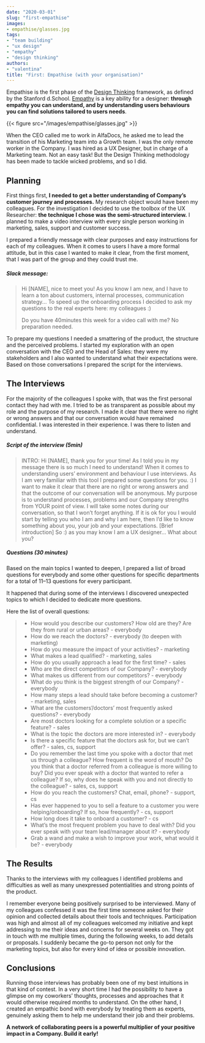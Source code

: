 ```yaml
---
date: "2020-03-01"
slug: "first-empathise"
images:
- empathise/glasses.jpg
tags:
- "team building"
- "ux design"
- "empathy"
- "design thinking"
authors:
- "valentina"
title: "First: Empathise (with your organisation)"
---
```


Empathise is the first phase of the [Design Thinking](https://www.interaction-design.org/literature/topics/design-thinking "Design Thinking - Interaction Design Foundation") framework, as defined by the Stanford d.School. [Empathy](https://dictionary.cambridge.org/dictionary/english/empathy "Empathy - Cambridge Dictionary") is a key ability for a designer: **through empathy you can understand, and by understanding users behaviours you can find solutions tailored to users needs**.

{{< figure src="/images/empathise/glasses.jpg" >}}

When the CEO called me to work in AlfaDocs, he asked me to lead the transition of his Marketing team into a Growth team. I was the only remote worker in the Company. I was hired as a UX Designer, but in charge of a Marketing team. Not an easy task! But the Design Thinking methodology has been made to tackle wicked problems, and so I did.

## Planning

First things first, **I needed to get a better understanding of Company’s customer journey and processes.**
My research object would have been my colleagues.
For the investigation I decided to use the toolbox of the UX Researcher: **the technique I chose was the semi-structured interview.** I planned to make a video interview with every single person working in marketing, sales, support and customer success.

I prepared a friendly message with clear purposes and easy instructions for each of my colleagues. When it comes to users I have a more formal attitude, but in this case I wanted to make it clear, from the first moment, that I was part of the group and they could trust me.

##### Slack message:

> Hi [NAME], nice to meet you! As you know I am new, and I have to learn a ton about customers, internal processes, communication strategy... To speed up the onboarding process I decided to ask my questions to the real experts here: my colleagues :)
>
> Do you have 40minutes this week for a video call with me? No preparation needed.

To prepare my questions I needed a smattering of the product, the structure and the perceived problems. I started my exploration with an open conversation with the CEO and the Head of Sales: they were my stakeholders and I also wanted to understand what their expectations were. Based on those conversations I prepared the script for the interviews.

## The Interviews

For the majority of the colleagues I spoke with, that was the first personal contact they had with me. I tried to be as transparent as possible about my role and the purpose of my research. I made it clear that there were no right or wrong answers and that our conversation would have remained confidential. I was interested in their experience. I was there to listen and understand.

##### Script of the interview (5min)

>INTRO: Hi [NAME], thank you for your time! As I told you in my message there is so much I need to understand! When it comes to understanding users’ environment and behaviour I use interviews. As I am very familiar with this tool I prepared some questions for you. :)
I want to make it clear that there are no right or wrong answers and that the outcome of our conversation will be anonymous. My purpose is to understand processes, problems and our Company strengths from YOUR point of view. I will take some notes during our conversation, so that I won’t forget anything.
If it is ok for you I would start by telling you who I am and why I am here, then I’d like to know something about you, your job and your expectations.
>[Brief introduction] So :) as you may know I am a UX designer…
>What about you?

##### Questions (30 minutes)
Based on the main topics I wanted to deepen, I prepared a list of broad questions for everybody and some other questions for specific departments for a total of 11–13 questions for every participant.

It happened that during some of the interviews I discovered unexpected topics to which I decided to dedicate more questions.

Here the list of overall questions:

>* How would you describe our customers? How old are they? Are they from rural or urban areas? - everybody
>* How do we reach the doctors? - everybody (to deepen with marketing)
>* How do you measure the impact of your activities? - marketing
>* What makes a lead qualified? - marketing, sales
>* How do you usually approach a lead for the first time? - sales
>* Who are the direct competitors of our Company? - everybody
>* What makes us different from our competitors? - everybody
>* What do you think is the biggest strength of our Company? - everybody
>* How many steps a lead should take before becoming a customer? - marketing, sales
>* What are the customers’/doctors’ most frequently asked questions? - everybody
>* Are most doctors looking for a complete solution or a specific feature? - sales
>* What is the topic the doctors are more interested in? - everybody
>* Is there a specific feature that the doctors ask for, but we can’t offer? - sales, cs, support
>* Do you remember the last time you spoke with a doctor that met us through a colleague? How frequent is the word of mouth? Do you think that a doctor referred from a colleague is more willing to buy? Did you ever speak with a doctor that wanted to refer a colleague? If so, why does he speak with you and not directly to the colleague? - sales, cs, support
>* How do you reach the customers? Chat, email, phone? - support, cs
>* Has ever happened to you to sell a feature to a customer you were helping/onboarding? If so, how frequently? - cs, support
>* How long does it take to onboard a customer? - cs
>* What’s the most frequent problem you have to deal with? Did you ever speak with your team lead/manager about it? - everybody
>* Grab a wand and make a wish to improve your work, what would it be? - everybody

## The Results

Thanks to the interviews with my colleagues I identified problems and difficulties as well as many unexpressed potentialities and strong points of the product.

I remember everyone being positively surprised to be interviewed. Many of my colleagues confessed it was the first time someone asked for their opinion and collected details about their tools and techniques. Participation was high and almost all of my colleagues welcomed my initiative and kept addressing to me their ideas and concerns for several weeks on. They got in touch with me multiple times, during the following weeks, to add details or proposals. I suddenly became the go-to person not only for the marketing topics, but also for every kind of idea or possible innovation.

## Conclusions

Running those interviews has probably been one of my best intuitions in that kind of contest. In a very short time I had the possibility to have a glimpse on my coworkers’ thoughts, processes and approaches that it would otherwise required months to understand. On the other hand, I created an empathic bond with everybody by treating them as experts, genuinely asking them to help me understand their job and their problems.

**A network of collaborating peers is a powerful multiplier of your positive impact in a Company. Build it early!**
